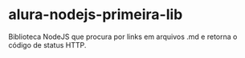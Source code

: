 # alura-nodejs-primeira-lib
Biblioteca NodeJS que procura por links em arquivos .md e retorna o código de status HTTP.
